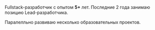 Fullstack-разработчик с опытом **5+** лет. 
Последние 2 года занимаю позицию Lead-разработчика.

Паралелльно развиваю несколько образовательных проектов.
